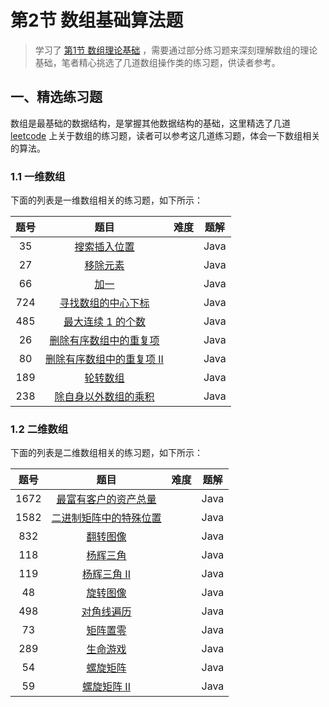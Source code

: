 # 第2节 数组基础算法题

>  学习了 [第1节 数组理论基础](1-1数组的理论基础.md) ，需要通过部分练习题来深刻理解数组的理论基础，笔者精心挑选了几道数组操作类的练习题，供读者参考。

## 一、精选练习题

数组是最基础的数据结构，是掌握其他数据结构的基础，这里精选了几道 [leetcode](https://leetcode.cn/) 上关于数组的练习题，读者可以参考这几道练习题，体会一下数组相关的算法。

### 1.1 一维数组

下面的列表是一维数组相关的练习题，如下所示：

| 题号 |                             题目                             |                          难度                          | 题解 |
| :--: | :----------------------------------------------------------: | :----------------------------------------------------: | :--: |
|  35  | [搜索插入位置](https://leetcode.cn/problems/search-insert-position/) |   <Badge type="tip" text="简单" vertical="middle" />   | Java |
|  27  |   [移除元素](https://leetcode.cn/problems/remove-element/)   |   <Badge type="tip" text="简单" vertical="middle" />   | Java |
|  66  |        [加一](https://leetcode.cn/problems/plus-one/)        |   <Badge type="tip" text="简单" vertical="middle" />   | Java |
| 724  | [寻找数组的中心下标](https://leetcode.cn/problems/find-pivot-index/) |   <Badge type="tip" text="简单" vertical="middle" />   | Java |
| 485  | [最大连续 1 的个数](https://leetcode.cn/problems/max-consecutive-ones/) |   <Badge type="tip" text="简单" vertical="middle" />   | Java |
|  26  | [删除有序数组中的重复项](https://leetcode.cn/problems/remove-duplicates-from-sorted-array/) | <Badge type="warning" text="简单" vertical="middle" /> | Java |
|  80  | [删除有序数组中的重复项 II](https://leetcode.cn/problems/remove-duplicates-from-sorted-array-ii/) | <Badge type="warning" text="中等" vertical="middle" /> | Java |
| 189  |   [ 轮转数组](https://leetcode.cn/problems/rotate-array/)    | <Badge type="warning" text="中等" vertical="middle" /> | Java |
| 238  | [除自身以外数组的乘积](https://leetcode.cn/problems/product-of-array-except-self/) | <Badge type="warning" text="中等" vertical="middle" /> | Java |

### 1.2 二维数组

下面的列表是二维数组相关的练习题，如下所示：

| 题号 |                             题目                             |                          难度                          | 题解 |
| :--: | :----------------------------------------------------------: | :----------------------------------------------------: | :--: |
| 1672 | [最富有客户的资产总量](https://leetcode.cn/problems/richest-customer-wealth/) |   <Badge type="tip" text="简单" vertical="middle" />   | Java |
| 1582 | [二进制矩阵中的特殊位置](https://leetcode.cn/problems/special-positions-in-a-binary-matrix/) |   <Badge type="tip" text="简单" vertical="middle" />   | Java |
| 832  | [翻转图像](https://leetcode.cn/problems/flipping-an-image/)  |   <Badge type="tip" text="简单" vertical="middle" />   | Java |
| 118  |  [杨辉三角](https://leetcode.cn/problems/pascals-triangle/)  |   <Badge type="tip" text="简单" vertical="middle" />   | Java |
| 119  | [杨辉三角 II](https://leetcode.cn/problems/pascals-triangle-ii/) |   <Badge type="tip" text="简单" vertical="middle" />   | Java |
|  48  |    [旋转图像](https://leetcode.cn/problems/rotate-image/)    | <Badge type="warning" text="中等" vertical="middle" /> | Java |
| 498  | [对角线遍历](https://leetcode.cn/problems/diagonal-traverse/) | <Badge type="warning" text="中等" vertical="middle" /> | Java |
|  73  | [矩阵置零](https://leetcode.cn/problems/set-matrix-zeroes/)  | <Badge type="warning" text="中等" vertical="middle" /> | Java |
| 289  |    [生命游戏](https://leetcode.cn/problems/game-of-life/)    | <Badge type="warning" text="中等" vertical="middle" /> | Java |
|  54  |   [螺旋矩阵](https://leetcode.cn/problems/spiral-matrix/)    | <Badge type="warning" text="中等" vertical="middle" /> | Java |
|  59  | [螺旋矩阵 II](https://leetcode.cn/problems/spiral-matrix-ii/) | <Badge type="warning" text="中等" vertical="middle" /> | Java |

